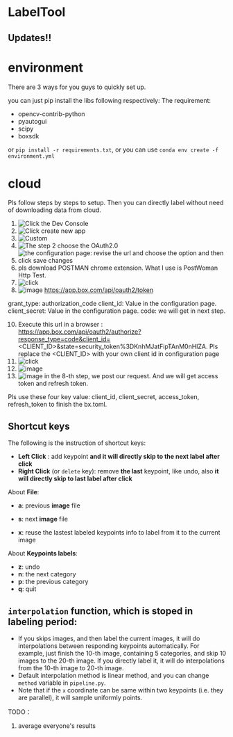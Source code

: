 # LabelTool

## Updates!!

# environment
There are 3 ways for you guys to quickly set up.

you can just pip install the libs following respectively: 
The requirement:
- opencv-contrib-python
- pyautogui
- scipy
- boxsdk
  
or `pip install -r requirements.txt`,
or you can use `conda env create -f environment.yml`

# cloud
Pls follow steps by steps to setup. Then you can directly label without need of downloading data from cloud.

1. ![Click the ``Dev Console``](https://github.com/YapengTeng/LabelTool/assets/105402346/5c1d4af0-0ecb-4a07-a0dd-c9cbe88c1397)
2. ![Click ``create new app``](https://github.com/YapengTeng/LabelTool/assets/105402346/1bb2252a-5584-4214-8171-d40ec1eed09a)
3. ![Custom](https://github.com/YapengTeng/LabelTool/assets/105402346/6e6ee0b3-2103-44d9-8b9b-ccaee0b2b7ba)
4. ![The step 2 choose the OAuth2.0](https://github.com/YapengTeng/LabelTool/assets/105402346/dac40c66-1e28-45e7-90ef-5cdd485e6f68)
5. ![the configuration page: revise the url and choose the option and then click ``save changes``](https://github.com/YapengTeng/LabelTool/assets/105402346/ae9a085c-a3b7-4b18-9711-ab3908478980)
6. pls download POSTMAN chrome extension. What I use is PostWoman Http Test.
7. ![click](https://github.com/YapengTeng/LabelTool/assets/105402346/ffb41cd9-5662-44f7-af52-39da9eb41e02)
8. ![image](https://github.com/YapengTeng/LabelTool/assets/105402346/ed23cac5-0ec8-4211-9747-6692ebf7d607)
https://app.box.com/api/oauth2/token

grant_type: authorization_code
client_id: Value in the configuration page.
client_secret: Value in the configuration page.
code: we will get in next step.

10. Execute this url in a browser : https://app.box.com/api/oauth2/authorize?response_type=code&client_id=<CLIENT_ID>&state=security_token%3DKnhMJatFipTAnM0nHlZA. Pls replace the <CLIENT_ID> with your own client id in configuration page
11. ![click](https://github.com/YapengTeng/LabelTool/assets/105402346/ac4e8c63-9826-4489-9e2b-456591a38a9e)
12. ![image](https://github.com/YapengTeng/LabelTool/assets/105402346/f60629e4-c159-49d7-8b94-e4ac9407e96a)
14. ![image](https://github.com/YapengTeng/LabelTool/assets/105402346/478a5634-1755-4e3e-870c-6b028f894aa6)
in the 8-th step, we post our request. And we will get access token and refresh token.

Pls use these four key value: client_id, client_secret, access_token, refresh_token to finish the bx.toml.

## Shortcut keys

The following is the instruction of shortcut keys:

- **Left  Click**                  : add keypoint **and it will directly skip to the next label after click**
- **Right Click** (or `delete` key): remove **the last** keypoint, like undo, also **it will directly skip to last label after click**

About **File**:
- **a**: previous **image** file
- **s**: next **image** file

- **x**: reuse the lastest labeled keypoints info to label from it to the current image
  
About **Keypoints labels**:
- **z**: undo
- **n**: the next     category
- **p**: the previous category
- **q**: quit

## ``interpolation`` function, which is stoped in labeling period: 
- If you skips images, and then label the current images, it will do interpolations between responding keypoints automatically. For example, just finish the 10-th image, containing 5 categories, and skip 10 images to the 20-th image. If you directly label it, it will do interpolations from the 10-th image to 20-th image. 
- Default interpolation method is linear method, and you can change ``method`` variable in ``pipeline.py``.
- Note that if the ``x`` coordinate can be same within two keypoints (i.e. they are parallel), it will sample uniformly points.

TODO：
1. average everyone's results


